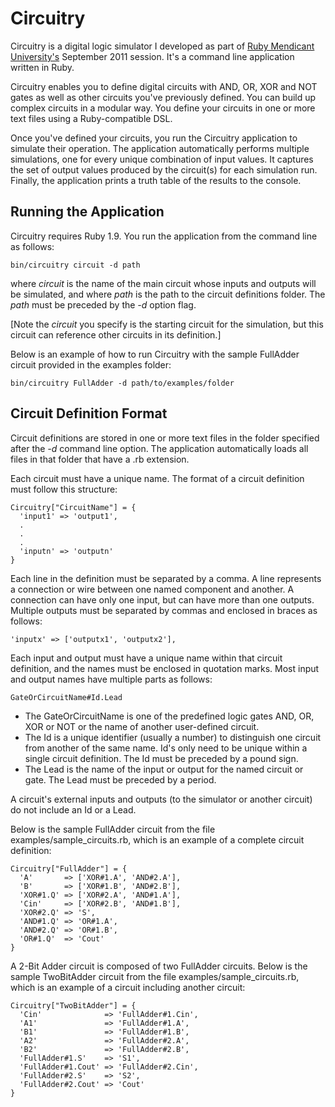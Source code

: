 # Circuitry

Circuitry is a digital logic simulator I developed as part of [Ruby Mendicant University's](http://university.rubymendicant.com/) September 2011 session. It's a command line application written in Ruby.

Circuitry enables you to define digital circuits with AND, OR, XOR and NOT gates as well as other circuits you've previously defined. You can build up complex circuits in a modular way. You define your circuits in one or more text files using a Ruby-compatible DSL.

Once you've defined your circuits, you run the Circuitry application to simulate their operation. The application automatically performs multiple simulations, one for every unique combination of input values. It captures the set of output values produced by the circuit(s) for each simulation run. Finally, the application prints a truth table of the results to the console.

## Running the Application

Circuitry requires Ruby 1.9. You run the application from the command line as follows:

    bin/circuitry circuit -d path
  
where *circuit* is the name of the main circuit whose inputs and outputs will be simulated, and where *path* is the path to the circuit definitions folder. The *path* must be preceded by the *-d* option flag.

[Note the *circuit* you specify is the starting circuit for the simulation, but this circuit can reference other circuits in its definition.]  

Below is an example of how to run Circuitry with the sample FullAdder circuit provided in the examples folder:

    bin/circuitry FullAdder -d path/to/examples/folder

## Circuit Definition Format

Circuit definitions are stored in one or more text files in the folder specified after the *-d* command line option. The application automatically loads all files in that folder that have a .rb extension.

Each circuit must have a unique name. The format of a circuit definition must follow this structure:

    Circuitry["CircuitName"] = {
      'input1' => 'output1',
      .
      .
      .
      'inputn' => 'outputn'
    }

Each line in the definition must be separated by a comma. A line represents a connection or wire between one named component and another. A connection can have only one input, but can have more than one outputs. Multiple outputs must be separated by commas and enclosed in braces as follows:

    'inputx' => ['outputx1', 'outputx2'],

Each input and output must have a unique name within that circuit definition, and the names must be enclosed in quotation marks. Most input and output names have multiple parts as follows:

    GateOrCircuitName#Id.Lead

- The GateOrCircuitName is one of the predefined logic gates AND, OR, XOR or NOT or the name of another user-defined circuit.
- The Id is a unique identifier (usually a number) to distinguish one circuit from another of the same name. Id's only need to be unique within a single circuit definition. The Id must be preceded by a pound sign.
- The Lead is the name of the input or output for the named circuit or gate. The Lead must be preceded by a period.

A circuit's external inputs and outputs (to the simulator or another circuit) do not include an Id or a Lead.

Below is the sample FullAdder circuit from the file examples/sample_circuits.rb, which is an example of a complete circuit definition:

    Circuitry["FullAdder"] = {
      'A'       => ['XOR#1.A', 'AND#2.A'],
      'B'       => ['XOR#1.B', 'AND#2.B'],
      'XOR#1.Q' => ['XOR#2.A', 'AND#1.A'],
      'Cin'     => ['XOR#2.B', 'AND#1.B'],
      'XOR#2.Q' => 'S',
      'AND#1.Q' => 'OR#1.A',
      'AND#2.Q' => 'OR#1.B',
      'OR#1.Q'  => 'Cout'
    }

A 2-Bit Adder circuit is composed of two FullAdder circuits. Below is the sample TwoBitAdder circuit from the file examples/sample_circuits.rb, which is an example of a circuit including another circuit:

    Circuitry["TwoBitAdder"] = {
      'Cin'              => 'FullAdder#1.Cin',
      'A1'               => 'FullAdder#1.A',
      'B1'               => 'FullAdder#1.B',
      'A2'               => 'FullAdder#2.A',
      'B2'               => 'FullAdder#2.B',
      'FullAdder#1.S'    => 'S1',
      'FullAdder#1.Cout' => 'FullAdder#2.Cin',
      'FullAdder#2.S'    => 'S2',
      'FullAdder#2.Cout' => 'Cout'
    }
